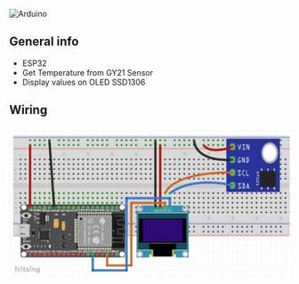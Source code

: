 ![Arduino](https://img.shields.io/badge/Arduino-00979D?style=for-the-badge&logo=Arduino&logoColor=white)

## General info 
* ESP32
* Get Temperature from GY21 Sensor
* Display values on OLED SSD1306

## Wiring
![Wiring](https://github.com/pixelEDI/Sensors/blob/0dea62d714242c9a2e0235c341ab32f522cd6a9c/01_GY21/Verdrahtung_gy21.JPG)


